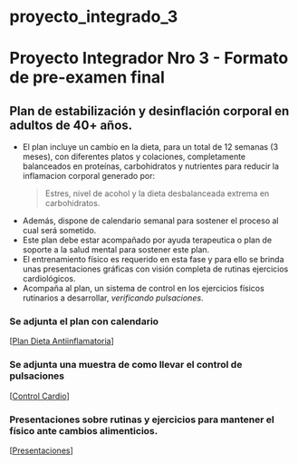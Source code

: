# proyecto_integrado_3
# Proyecto Integrador Nro 3 - Formato de pre-examen final

## Plan de estabilización y desinflación corporal en adultos de 40+ años.

* El plan incluye un cambio en la dieta, para un total de 12 semanas (3 meses), con diferentes platos y colaciones, completamente balanceados en proteínas, carbohidratos y nutrientes para reducir la inflamacion corporal generado por:
  > Estres, nivel de acohol y la dieta desbalanceada extrema en carbohidratos.
* Además, dispone de calendario semanal para sostener el proceso al cual será sometido.
* Este plan debe estar acompañado por ayuda terapeutica o plan de soporte a la salud mental para sostener este plan.
* El entrenamiento físico es requerido en esta fase y para ello se brinda unas presentaciones gráficas con visión completa de rutinas ejercicios cardiológicos.
* Acompaña al plan, un sistema de control en los ejercicios físicos rutinarios a desarrollar, _verificando pulsaciones_.

### Se adjunta el plan  con calendario
[[Plan Dieta Antiinflamatoria](https://docs.google.com/document/d/12_QeLn6qfvOk7e7g6PtU4pT0t_umYQO4Nmusbo2ZA4c/edit?tab=t.0#heading=h.1b21x4kjuhy3)]

### Se adjunta una muestra de como llevar el control de pulsaciones
[[Control Cardio](https://docs.google.com/spreadsheets/d/1II4gyAWxW6wVC27QcFwCqmDmiG8jfQzUUx0B3IAF9SQ/edit?gid=0#gid=0)]

### Presentaciones sobre rutinas y ejercicios para mantener el físico ante cambios alimenticios.
[[Presentaciones](https://app.presentations.ai/view/fSJN8P)]
